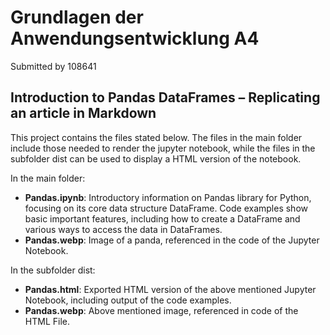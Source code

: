 # Grundlagen der Anwendungsentwicklung A4

Submitted by 108641

## Introduction to Pandas DataFrames – Replicating an article in Markdown

This project contains the files stated below. The files in the main folder include those needed to render the jupyter notebook, while the files in the subfolder dist can be used to display a HTML version of the notebook.

In the main folder:
- **Pandas.ipynb**: Introductory information on Pandas library for Python, focusing on its core data structure DataFrame. Code examples show basic important features, including how to create a DataFrame and various ways to access the data in DataFrames.
- **Pandas.webp**: Image of a panda, referenced in the code of the Jupyter Notebook.

In the subfolder dist:
- **Pandas.html**: Exported HTML version of the above mentioned Jupyter Notebook, including output of the code examples.
- **Pandas.webp**: Above mentioned image, referenced in code of the HTML File.